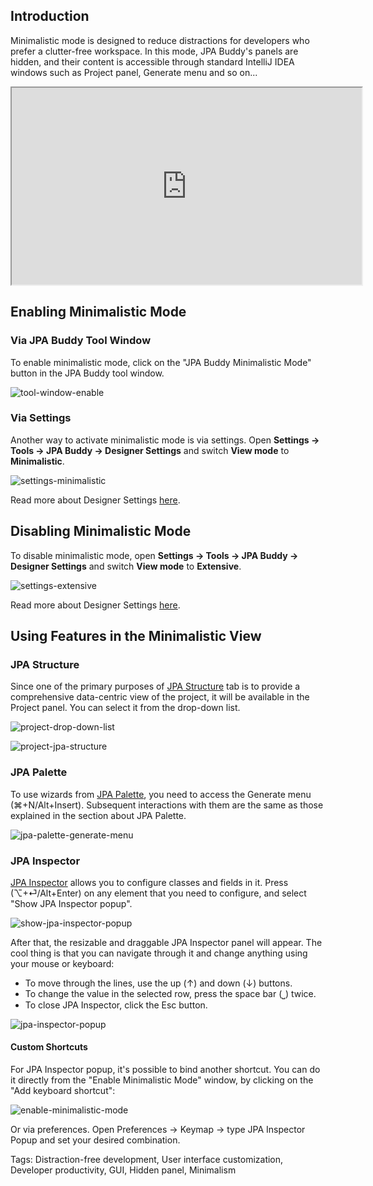 ## Introduction

Minimalistic mode is designed to reduce distractions for developers who prefer a clutter-free workspace. In this mode, JPA Buddy's panels are hidden, and their content is accessible through standard IntelliJ IDEA windows such as Project panel, Generate menu and so on...

<div class="youtube">
<iframe width="560" height="315" src="https://www.youtube.com/embed/fSUnqcZVWnM" title="YouTube video player" allow="accelerometer; autoplay; clipboard-write; encrypted-media; gyroscope; picture-in-picture" allowfullscreen></iframe>
</div>

## Enabling Minimalistic Mode

### Via JPA Buddy Tool Window

To enable minimalistic mode, click on the "JPA Buddy Minimalistic Mode" button in the JPA Buddy tool window.

![tool-window-enable](img/tool-window-enable.png)

### Via Settings

Another way to activate minimalistic mode is via settings. Open **Settings -> Tools -> JPA Buddy -> Designer Settings** and switch **View mode** to **Minimalistic**.

![settings-minimalistic](img/settings-minimalistic.png)

<div class="note">
    Read more about Designer Settings <a href="https://www.jpa-buddy.com/documentation/entity-designer/#designer-settings" target="_blank">here</a>.
</div>

## Disabling Minimalistic Mode

To disable minimalistic mode, open **Settings -> Tools -> JPA Buddy -> Designer Settings** and switch **View mode** to **Extensive**. 

![settings-extensive](img/settings-extensive.png)

<div class="note">
    Read more about Designer Settings <a href="https://www.jpa-buddy.com/documentation/entity-designer/#designer-settings" target="_blank">here</a>.
</div>

## Using Features in the Minimalistic View

### JPA Structure

Since one of the primary purposes of [JPA Structure](https://www.jpa-buddy.com/documentation/entity-designer/#jpa-structure) tab is to provide a comprehensive data-centric view of the project, it will be available in the Project panel. You can select it from the drop-down list.

![project-drop-down-list](img/project-drop-down-list.jpeg)

![project-jpa-structure](img/project-jpa-structure.jpeg)

### JPA Palette

To use wizards from [JPA Palette](https://www.jpa-buddy.com/documentation/entity-designer/#jpa-palette), you need to access the Generate menu (⌘+N/Alt+Insert). Subsequent interactions with them are the same as those explained in the section about JPA Palette.

![jpa-palette-generate-menu](img/jpa-palette-generate-menu.jpeg)

### JPA Inspector

[JPA Inspector](https://www.jpa-buddy.com/documentation/entity-designer/#jpa-inspector) allows you to configure classes and fields in it. Press (⌥+⏎/Alt+Enter) on any element that you need to configure, and select "Show JPA Inspector popup".

![show-jpa-inspector-popup](img/show-jpa-inspector-popup.jpeg)

After that, the resizable and draggable JPA Inspector panel will appear. The cool thing is that you can navigate through it and change anything using your mouse or keyboard:

* To move through the lines, use the up (↑) and down (↓) buttons.
* To change the value in the selected row, press the space bar (⎵) twice.
* To close JPA Inspector, click the Esc button.

![jpa-inspector-popup](img/jpa-inspector-popup.jpeg)

#### Custom Shortcuts

For JPA Inspector popup, it's possible to bind another shortcut. You can do it directly from the "Enable Minimalistic Mode" window, by clicking on the "Add keyboard shortcut":

![enable-minimalistic-mode](img/enable-minimalistic-mode.png)

Or via preferences. Open Preferences -> Keymap -> type JPA Inspector Popup and set your desired combination.

Tags: Distraction-free development, User interface customization, Developer productivity, GUI, Hidden panel, Minimalism